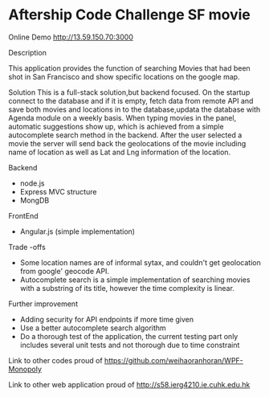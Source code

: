 
# Aftership Code Challenge SF movie

Online Demo
http://13.59.150.70:3000

Description

This application provides the function of searching Movies that had been shot in San Francisco and show specific locations on the google map.
 


Solution
This is a full-stack solution,but backend focused. On the startup connect to the database and if it is empty, fetch data from remote API and save both movies and locations in to the database,updata the database with Agenda module on a weekly basis.
When typing movies in the panel, automatic suggestions show up, which is achieved from a simple autocomplete search method in the backend. After the user selected a movie the server will send back the geolocations of the movie including name of location as well as Lat and Lng information of the location.
   
   Backend
  *  node.js
  *  Express MVC structure
  *  MongDB
   
   FrontEnd 
  *  Angular.js (simple implementation)


Trade -offs 
* Some location names are of informal sytax, and couldn't get geolocation from google' geocode API.
* Autocomplete search is a simple implementation of searching movies with a substring of its title,    however the time complexity is linear.


Further improvement
* Adding security for API endpoints if more time given
* Use a better autocomplete search algorithm
* Do a thorough test of the application, the current testing part only includes several unit tests and not thorough due to time constraint

Link to other codes proud of 
https://github.com/weihaoranhoran/WPF-Monopoly


Link to other web application proud of 
http://s58.ierg4210.ie.cuhk.edu.hk 
